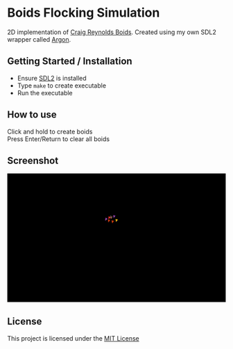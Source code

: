 # Boids Flocking Simulation
2D implementation of [Craig Reynolds Boids](https://en.wikipedia.org/wiki/Boids). Created using my own SDL2 wrapper called [Argon](https://github.com/OwenK2/Argon-SDL2-Wrapper).

## Getting Started / Installation
- Ensure [SDL2](https://www.libsdl.org/download-2.0.php) is installed
- Type `make` to create executable
- Run the executable

## How to use
Click and hold to create boids  
Press Enter/Return to clear all boids

## Screenshot
![GitHub Logo](images/demo.gif)


## License
This project is licensed under the [MIT License](LICENSE)

